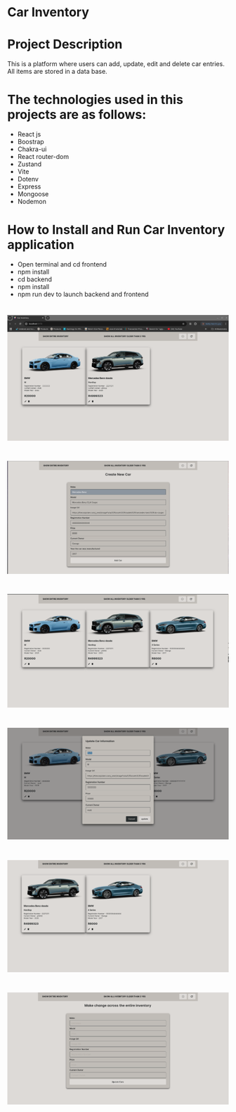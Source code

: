 # Car Inventory
# Project Description
This is a platform where users can add, update, edit and delete car entries. All items are stored in a data base.

# The technologies used in this projects are as follows:
* React js
* Boostrap
* Chakra-ui
* React router-dom
* Zustand
* Vite
* Dotenv
* Express
* Mongoose
* Nodemon

# **How to Install and Run Car Inventory application**
* Open terminal and cd frontend
* npm install
* cd backend
* npm install
* npm run dev to launch backend and frontend

# ![Alt text](CarInven_1.png)
# ![Alt text](CarInventory_2.png)
# ![Alt text](CarInvent_3.png)
# ![Alt text](CarInvent_4.png)
# ![Alt text](CarInvent_5.png)
# ![Alt text](CarInvent_6.png)
